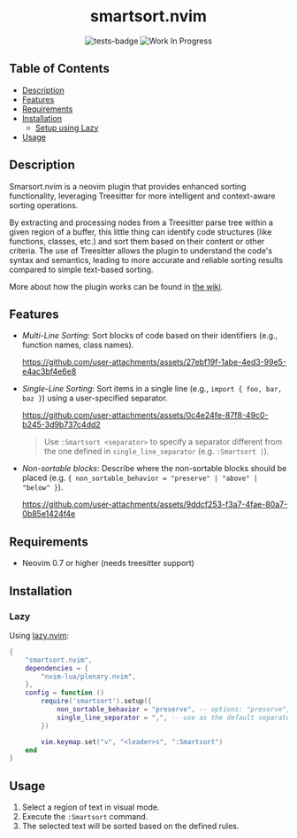 <div align="center">
    <h1>smartsort.nvim</h1>

![tests-badge](https://github.com/JavierPoduje/smartsort.nvim/actions/workflows/ci.yml/badge.svg)
![Work In Progress](https://img.shields.io/badge/Work%20In%20Progress-orange?style=for-the-badge)
</div>

## Table of Contents

- [Description](#description)
- [Features](#features)
- [Requirements](#requirements)
- [Installation](#installation)
    - [Setup using Lazy](#lazy)
- [Usage](#usage)

## Description<a name="description"></a>

Smarsort.nvim is a neovim plugin that provides enhanced sorting functionality, leveraging Treesitter for more intelligent and context-aware sorting operations.

By extracting and processing nodes from a Treesitter parse tree within a given region of a buffer, this little thing can identify code structures (like functions, classes, etc.) and sort them based on their content or other criteria. The use of Treesitter allows the plugin to understand the code's syntax and semantics, leading to more accurate and reliable sorting results compared to simple text-based sorting.

More about how the plugin works can be found in [the wiki](https://github.com/JavierPoduje/smartsort.nvim/wiki/Sorting-Mechanics).

## Features<a name="features"></a>

- *Multi-Line Sorting*: Sort blocks of code based on their identifiers (e.g., function names, class names).

  https://github.com/user-attachments/assets/27ebf19f-1abe-4ed3-99e5-e4ac3bf4e6e8

- *Single-Line Sorting*: Sort items in a single line (e.g., `import { foo, bar, baz }`) using a user-specified separator.

  https://github.com/user-attachments/assets/0c4e24fe-87f8-49c0-b245-3d9b737c4dd2

  > Use `:Smartsort <separator>` to specify a separator different from the one defined in `single_line_separator` (e.g. `:Smartsort |`).

- *Non-sortable blocks*: Describe where the non-sortable blocks should be placed (e.g. `{ non_sortable_behavior = "preserve" | "above" | "below" }`).

  https://github.com/user-attachments/assets/9ddcf253-f3a7-4fae-80a7-0b85e1424f4e


## Requirements<a name="requirements"></a>

- Neovim 0.7 or higher (needs treesitter support)

## Installation<a name="installation"></a>

### Lazy<a name="lazy"></a>

Using [lazy.nvim](https://github.com/folke/lazy.nvim):

```lua
{
    "smartsort.nvim",
    dependencies = {
        "nvim-lua/plenary.nvim",
    },
    config = function ()
        require('smartsort').setup({
            non_sortable_behavior = "preserve", -- options: "preserve", "above", "below"
            single_line_separator = ",", -- use as the default separator for single line sorting
        })

        vim.keymap.set("v", "<leader>s", ":Smartsort")
    end
}
```

## Usage<a name="usage"></a>

1. Select a region of text in visual mode.
2. Execute the `:Smartsort` command.
3. The selected text will be sorted based on the defined rules.

